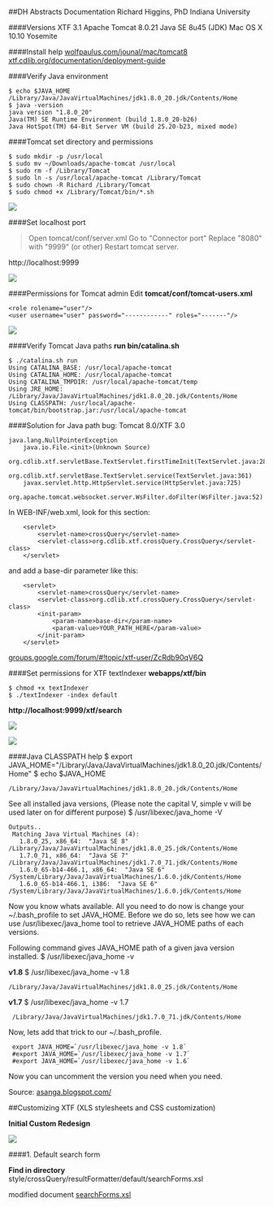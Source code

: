 ##DH Abstracts Documentation
Richard Higgins, PhD
Indiana University

####Versions
XTF 3.1
Apache Tomcat 8.0.21
Java SE 8u45 (JDK)
Mac OS X 10.10 Yosemite

####Install help
<a href="http://wolfpaulus.com/jounal/mac/tomcat8/">wolfpaulus.com/jounal/mac/tomcat8</a>
<a href="http://xtf.cdlib.org/documentation/deployment-guide/">xtf.cdlib.org/documentation/deployment-guide</a>

####Verify Java environment
```
$ echo $JAVA_HOME    
/Library/Java/JavaVirtualMachines/jdk1.8.0_20.jdk/Contents/Home    
$ java -version    
java version "1.8.0_20"    
Java(TM) SE Runtime Environment (build 1.8.0_20-b26)    
Java HotSpot(TM) 64-Bit Server VM (build 25.20-b23, mixed mode)
```   

####Tomcat set directory and permissions    

```
$ sudo mkdir -p /usr/local    
$ sudo mv ~/Downloads/apache-tomcat /usr/local
$ sudo rm -f /Library/Tomcat
$ sudo ln -s /usr/local/apache-tomcat /Library/Tomcat
$ sudo chown -R Richard /Library/Tomcat
$ sudo chmod +x /Library/Tomcat/bin/*.sh
```

![](img/directory.jpg)     


####Set localhost port
>Open tomcat/conf/server.xml
>Go to "Connector port"
>Replace "8080" with "9999" (or other)
>Restart tomcat server.


http://localhost:9999
   

![](img/tomcat.jpg)


####Permissions for Tomcat admin
Edit __tomcat/conf/tomcat-users.xml__
```
<role rolename="user"/>
<user username="user" password="------------" roles="-------"/>
```
![](img/tomcatmgr.jpg)
 

####Verify Tomcat Java paths
__run bin/catalina.sh__     

```
$ ./catalina.sh run
Using CATALINA_BASE: /usr/local/apache-tomcat
Using CATALINA_HOME: /usr/local/apache-tomcat
Using CATALINA_TMPDIR: /usr/local/apache-tomcat/temp
Using JRE_HOME: /Library/Java/JavaVirtualMachines/jdk1.8.0_20.jdk/Contents/Home
Using CLASSPATH: /usr/local/apache-tomcat/bin/bootstrap.jar:/usr/local/apache-tomcat
```

####Solution for Java path bug: Tomcat 8.0/XTF 3.0
```
java.lang.NullPointerException
	java.io.File.<init>(Unknown Source)
	org.cdlib.xtf.servletBase.TextServlet.firstTimeInit(TextServlet.java:281)
	org.cdlib.xtf.servletBase.TextServlet.service(TextServlet.java:361)
	javax.servlet.http.HttpServlet.service(HttpServlet.java:725)
	org.apache.tomcat.websocket.server.WsFilter.doFilter(WsFilter.java:52)
```

In WEB-INF/web.xml, look for this section:
```
    <servlet>
        <servlet-name>crossQuery</servlet-name>
        <servlet-class>org.cdlib.xtf.crossQuery.CrossQuery</servlet-class>
    </servlet>
```
and add a base-dir parameter like this:
```
    <servlet>
        <servlet-name>crossQuery</servlet-name>
        <servlet-class>org.cdlib.xtf.crossQuery.CrossQuery</servlet-class>
        <init-param>
            <param-name>base-dir</param-name>
            <param-value>YOUR_PATH_HERE</param-value>
        </init-param>
    </servlet>
```
<a href="https://groups.google.com/forum/#!topic/xtf-user/ZcRdb90qV6Q">groups.google.com/forum/#!topic/xtf-user/ZcRdb90qV6Q</a>

####Set permissions for XTF textIndexer
__webapps/xtf/bin__
```
$ chmod +x textIndexer 
$ ./textIndexer -index default
```

__http://localhost:9999/xtf/search__   

![](img/home.jpg)       

![](img/results.jpg)     
      
      

####Java CLASSPATH help
$ export JAVA_HOME="/Library/Java/JavaVirtualMachines/jdk1.8.0_20.jdk/Contents/Home"
$ echo $JAVA_HOME
```
/Library/Java/JavaVirtualMachines/jdk1.8.0_20.jdk/Contents/Home
```

See all installed java versions,  (Please note the capital V, simple v will be used later on for different purpose)
$ /usr/libexec/java_home -V  
```
Outputs..
 Matching Java Virtual Machines (4):  
   1.8.0_25, x86_64:  "Java SE 8"  /Library/Java/JavaVirtualMachines/jdk1.8.0_25.jdk/Contents/Home  
   1.7.0_71, x86_64:  "Java SE 7"  /Library/Java/JavaVirtualMachines/jdk1.7.0_71.jdk/Contents/Home  
   1.6.0_65-b14-466.1, x86_64:  "Java SE 6"  /System/Library/Java/JavaVirtualMachines/1.6.0.jdk/Contents/Home  
   1.6.0_65-b14-466.1, i386:  "Java SE 6"  /System/Library/Java/JavaVirtualMachines/1.6.0.jdk/Contents/Home
```  
Now you know whats available. All you need to do now is change your ~/.bash_profile to set JAVA_HOME. Before we do so, lets see how we can use /usr/libexec/java_home tool to retrieve JAVA_HOME paths of each versions.

Following command gives JAVA_HOME path of a given java version installed.
$ /usr/libexec/java_home -v  

__v1.8__
$ /usr/libexec/java_home -v 1.8  

```
/Library/Java/JavaVirtualMachines/jdk1.8.0_25.jdk/Contents/Home
```

__v1.7__
$ /usr/libexec/java_home -v 1.7 
``` 
 /Library/Java/JavaVirtualMachines/jdk1.7.0_71.jdk/Contents/Home
```

Now, lets add that trick to our ~/.bash_profile.
```
 export JAVA_HOME=`/usr/libexec/java_home -v 1.8`  
 #export JAVA_HOME=`/usr/libexec/java_home -v 1.7`  
 #export JAVA_HOME=`/usr/libexec/java_home -v 1.6`
``` 
  
Now you can uncomment the version you need when you need.

Source: <a href="http://asanga.blogspot.com/2015/01/setting-up-multiple-javahome-versions.html">asanga.blogspot.com/</a>

##Customizing XTF (XLS stylesheets and CSS customization)

__Initial Custom Redesign__     
      
![](img/redesign01.jpg)



####1. Default search form

__Find in directory__  
style/crossQuery/resultFormatter/default/searchForms.xsl

  modified document [searchForms.xsl](resultFormatter/default/searchForms.xsl)  

